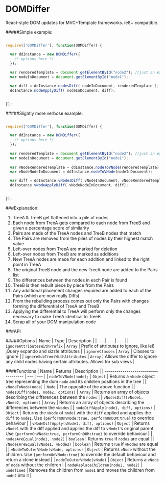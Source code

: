 # DOMDiffer

React-style DOM updates for MVC+Template frameworks. ie8+ compatible.

#####Simple example:
```javascript

require(['DOMDiffer'], function(DOMDiffer) {

  var ddInstance = new DOMDiffer({
    /* options here */
  });
  
  var renderedTemplate = document.getElementById("node2"); //just an example
  var nodeInDocument = document.getElementById("node1");

  var diff = ddInstance.nodesDiff( nodeInDocument, renderedTemplate );
  ddInstance.nodeApplyDiff( nodeInDocument, diff);
  

});


```

#####Slightly more verbose example:
```javascript

require(['DOMDiffer'], function(DOMDiffer) {

  var ddInstance = new DOMDiffer({
    /* options here */
  });
  
  var renderedTemplate = document.getElementById("node2"); //just an example
  var nodeInDocument = document.getElementById("node1");
  
  var vNodeRenderedTemplate = ddInstance.nodeToVNode(renderedTemplate);
  var vNodeNodeInDocument = ddInstance.nodeToVNode(nodeInDocument);

  var diff = ddInstance.vNodesDiff( vNodeInDocument, vNodeRenderedTemplate );
  ddInstance.vNodeApplyDiff( vNodeNodeInDocument, diff);
  

});


```

###Explanation:

1. TreeA & TreeB get flattened into a pile of nodes
2. Each node from TreeA gets compared to each node from TreeB and given a percentage score of similarity
3. Pairs are made of the TreeA nodes and TreeB nodes that match
4. The Pairs are removed from the piles of nodes by their highest match value
5. Left-over nodes from TreeA are marked for deletion
6. Left-over nodes from TreeB are marked as additions
7. New TreeA nodes are made for each addition and linked to the right point in TreeA
8. The original TreeB node and the new TreeA node are added to the Pairs list
9. The differences between the nodes in each Pair is found
10. TreeB is then rebuilt piece by piece from the Pairs
11. Any additional placement changes required are added to each of the Pairs (which are now really Diffs)
12. From the rebuilding process comes out only the Pairs with changes forming the differential of TreeA and TreeB
13. Applying the differential to TreeA will perform only the changes necessary to make TreeA identical to TreeB
14. Scrap all of your DOM manipulation code

###API

#####Options
| Name | Type | Description |
| --- | --- | --- |
| ``ignoreAttributesWithPrefix`` | ``Array`` | Prefix of attributes to ignore, like ie8 jQuery expando and sizzle attributes |
| ``ignoreClasses`` | ``Array`` | Classes to ignore |
| ``ignoreSubTreesWithAttributes`` | ``Array`` | Allows the differ to ignore any child nodes having certain attributes. Allows for sub views |

####Functions
| Name | Returns | Description |
| ------------------------------------ | --- | --- |
| ``nodeToVNode(node);`` | ``Object`` | Returns a ``vNode`` object tree representing the dom ``node`` and its children positions in the tree |
| ``vNodeToNode(node)`` | ``Node`` | The opposite of the above function |
| ``nodesDiff(node1, node2, options)`` | ``Array`` | Returns an array of objects describing the differences between the ``nodes`` |
| ``vNodesDiff(vNode1, vNode2, options)`` | ``Array`` | Returns an array of objects describing the differences between the ``vNodes`` |
| ``nodeDiffApply(node1, diff, options)`` | ``Object`` | Returns the ``vNode`` of ``node1`` with the ``diff`` applied and applies the ``diff`` to ``node1``. Use ```{performOnVNode:true, performOnDOM:true}``` to override behaviour  |
| ``vNodeDiffApply(vNode1, diff, options)`` | ``Object`` | Returns ``vNode1`` with the diff applied and applies the diff to ``vNode1``'s original parent. Use ```{performOnVNode:true, performOnDOM:true}``` to override behaviour |
| ``nodesAreEqual(node1, node2)`` | ``boolean`` | Returns ``true`` if ``nodes`` are equal  |
| ``vNodesAreEqual(vNode1, vNode2)`` | ``boolean`` | Returns ``true`` if ``vNodes`` are equal  |
| ``vNodeToOuterVNode(vNode, options)`` | ``Object`` | Returns ``vNode`` without the children. Use ```{performOnVNode:true}``` to override the default behaviour and return a clone instead |
| ``nodeToOuterVNode(vNode)`` | ``Object`` | Returns a ``vNode`` of ``node`` without the children |
| ``nodeReplaceChildren(node1, node2)`` | ``undefined`` | Removes the children from ``node1`` and moves the children from ``node2`` into it |


